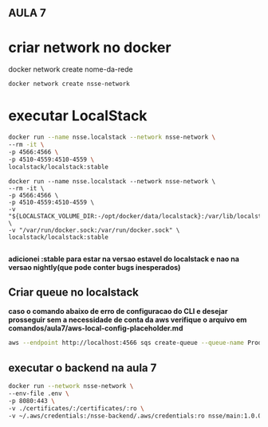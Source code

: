 ## AULA 7

# criar network no docker

docker network create nome-da-rede

```bash
docker network create nsse-network
```

# executar LocalStack

```bash
docker run --name nsse.localstack --network nsse-network \
--rm -it \
-p 4566:4566 \
-p 4510-4559:4510-4559 \
localstack/localstack:stable
```

```
docker run --name nsse.localstack --network nsse-network \
--rm -it \
-p 4566:4566 \
-p 4510-4559:4510-4559 \
-v "${LOCALSTACK_VOLUME_DIR:-/opt/docker/data/localstack}:/var/lib/localstack" \
-v "/var/run/docker.sock:/var/run/docker.sock" \
localstack/localstack:stable


```

**adicionei :stable para estar na versao estavel do localstack e nao na versao nightly(que pode conter bugs inesperados)**

## Criar queue no localstack

**caso o comando abaixo de erro de configuracao do CLI e desejar prosseguir sem a necessidade de conta da aws verifique o arquivo em comandos/aula7/aws-local-config-placeholder.md**

```bash
aws --endpoint http://localhost:4566 sqs create-queue --queue-name ProductStockQueue

```

## executar o backend na aula 7

```bash
docker run --network nsse-network \
--env-file .env \
-p 8080:443 \
-v ./certificates/:/certificates/:ro \
-v ~/.aws/credentials:/nsse-backend/.aws/credentials:ro nsse/main:1.0.0

```
